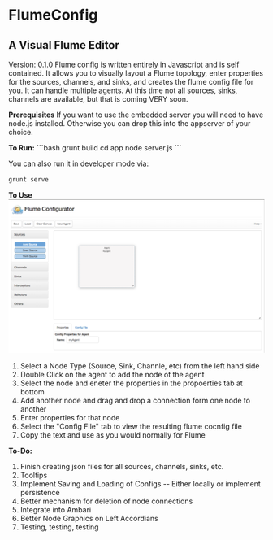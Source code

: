 <h1>FlumeConfig</h1>
<h2>A Visual Flume Editor</h2>

<p>
Version: 0.1.0
Flume config is written entirely in Javascript and is self contained.  It allows you to visually layout a Flume topology, enter properties for the sources, channels, and sinks, and creates the flume config file for you.
It can handle multiple agents.  At this time not all sources, sinks, channels are available, but that is coming VERY soon.
</p>
<p>
<b>Prerequisites</b>
If you want to use the embedded server you will need to have node.js installed.  Otherwise you can drop this into the appserver of your choice.
</p>
<p>
<b>To Run:</b>
```bash
grunt build
cd  app
node server.js
```

You can also run it in developer mode via:
```bash
grunt serve
```
</p>
<p>
<b>To Use</b>
<img src="app/images/flumeconfig.png"/>
<br/>
<ol>
<li/>Select a Node Type (Source, Sink, Channle, etc) from the left hand side
<li/>Double Click on the agent to add the node ot the agent
<li/>Select the node and eneter the properties in the propoerties tab at bottom
<li/>Add another node and drag and drop a connection form one node to another
<li/>Enter properties for that node
<li/>Select the &quot;Config File&quot; tab to view the resulting flume cocnfig file
<li/>Copy the text and use as you would normally for Flume
</ol>

**To-Do:**
<ol>
<li/>Finish creating json files for all sources, channels, sinks, etc.
<li/>Tooltips
<li/>Implement Saving and Loading of Configs -- Either locally or implement persistence
<li/>Better mechanism for deletion of node connections
<li/>Integrate into Ambari
<li/>Better Node Graphics on Left Accordians
<li/>Testing, testing, testing
</ol>
</p>